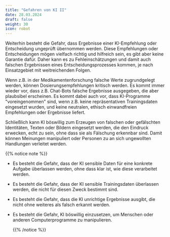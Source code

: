 ```yaml
---
title: "Gefahren von KI II"
date: 28.03.2024
draft: false
weight: 30
icon: robot
---
```

Weiterhin besteht die Gefahr, dass Ergebnisse einer KI-Empfehlung oder Entscheidung ungeprüft übernommen werden. Diese Empfehlungen oder Entscheidungen mögen vielfach richtig und hilfreich sein, es gibt aber keine Garantie dafür. Daher kann es zu Fehleinschätzungen und damit auch falschen Ergebnissen eines Entscheidungsprozesses kommen, je nach Einsatzgebiet mit weitreichenden Folgen.

Wenn z.B. in der Medikamentenforschung falsche Werte zugrundgelegt werden, können Dosierungsempfehlungen kritisch werden. Es kommt immer wieder vor, dass z.B. Chat-Bots falsche Ergebnisse ausgegeben, die aber plaubsibel erscheinen. Es kommt dabei auch vor, dass KI-Programme "voreingenommen" sind, wenn z.B. keine repräsentativen Trainingsdaten eingesetzt wurden, und keine neutralen, ethisch einwandfreien Empfehlungen oder Ergebnisse liefert.

Schließlich kann KI böswillig zum Erzeugen von falschen oder gefälschten Identitäten, Texten oder Bildern eingesetzt werden, die den Eindruck erwecken, echt zu sein, ohne dass sie als Fälschung erkennbar sind. Damit können Meinungen manipuliert oder Personen zu an sich ungewollten Handlungen verleitet werden.

{{% notice note %}}

- Es besteht die Gefahr, dass der KI sensible Daten für eine konkrete Aufgabe überlassen werden, ohne dass klar ist, wie diese verarbeitet werden.
- Es besteht die Gefahr, dass der KI sensible Trainingsdaten überlassen werden, die nicht für diesen Zweck bestimmt sind.
- Es besteht die Gefahr, dass die KI unrichtige Ergebnisse ausgibt, die nicht ohne weiteres als falsch erkannt werden.
- Es besteht die Gefahr, KI böswillig einzusetzen, um Menschen oder anderen Computerprogramme zu manipulieren.

  {{% /notice %}}